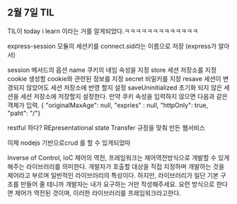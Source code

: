 ## 2월 7일 TIL

TIL이 today i learn 이라는 거를 알게되었다.ㅋㅋㅋㅋㅋㅋㅋㅋㅋㅋㅋㅋㅋ

express-session 모듈의 세션키를 connect.sid라는 이름으로 저장 (express가 알아서)

session 메서드의 옵션
name 쿠키의 네임 속성을 지정
store 세션 저장소를 지정
cookie 생성할 cookie와 관련된 정보를 지정
secret 비밀키를 지정
resave 세션이 변경되지 않았어도 세션 저장소에 반영 할지 설정
saveUninitialized 초기화 되지 않은 세션을 세션 저장소에 저장할지 설정한다.
만약 쿠키 속성을 입력하지 않으면 다음과 같은 객체가 입력.
{ "originalMaxAge": null, "expries" : null, "httpOnly": true, "paht": "/"}

restful 하다? REpresentational state Transfer 규정을 맞춰 만든 웹서비스

이제 nodejs 기반으로crud 를 할 수 있게되었따

Inverse of Control, IoC
제어의 역전, 프레임워크는 제어역전방식으로 개발할 수 있게 해주는 라이브러리를 의미한다.
개발자가 호출할 대상을 직접 지정하며 개발하는 것을 제어라고 부르며 일반적인 라이브러리의 특성이다.
하지만, 라이브러리가 일단 기본 구조를 만들어 줄 테니까 개발자는 내가 요구하는 거만 작성해주세요.
요런 방식으로 한다면 제어가 역전된 것이며, 이러한 라이브러리를 프레임워크라고한다.
